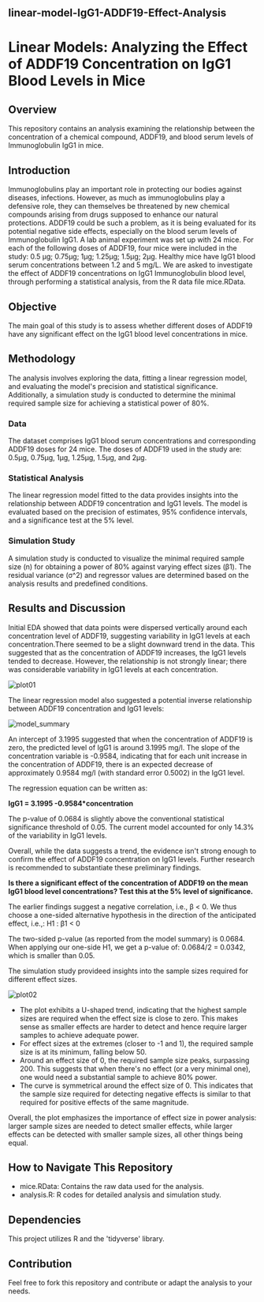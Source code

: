 ## linear-model-IgG1-ADDF19-Effect-Analysis
# **Linear Models: Analyzing the Effect of ADDF19 Concentration on IgG1 Blood Levels in Mice**

## Overview

This repository contains an analysis examining the relationship between the concentration of a chemical compound, ADDF19, and blood serum levels of Immunoglobulin IgG1 in mice. 

## Introduction

Immunoglobulins play an important role in protecting our bodies against diseases, infections. However, as much as immunoglobulins play a defensive role, they can themselves be threatened by new chemical compounds arising from drugs supposed to enhance our natural protections. ADDF19 could be such a problem, as it is being evaluated for its potential negative side effects, especially on the blood serum levels of Immunoglobulin IgG1. A lab animal experiment was set up with 24 mice. For each of the following doses of ADDF19, four mice were included in the study: 0.5 μg; 0.75μg; 1μg; 1.25μg; 1.5μg; 2μg. Healthy mice have IgG1 blood serum concentrations between 1.2 and 5 mg/L. We are asked to investigate the effect of ADDF19 concentrations on IgG1 Immunoglobulin blood level, through performing a statistical analysis, from the R data file mice.RData.


## Objective

The main goal of this study is to assess whether different doses of ADDF19 have any significant effect on the IgG1 blood level concentrations in mice.


## Methodology

The analysis involves exploring the data, fitting a linear regression model, and evaluating the model's precision and statistical significance. Additionally, a simulation study is conducted to determine the minimal required sample size for achieving a statistical power of 80%.


### Data

The dataset comprises IgG1 blood serum concentrations and corresponding ADDF19 doses for 24 mice. The doses of ADDF19 used in the study are: 0.5µg, 0.75µg, 1µg, 1.25µg, 1.5µg, and 2µg.


### Statistical Analysis

The linear regression model fitted to the data provides insights into the relationship between ADDF19 concentration and IgG1 levels. The model is evaluated based on the precision of estimates, 95% confidence intervals, and a significance test at the 5% level.


### Simulation Study

A simulation study is conducted to visualize the minimal required sample size (n) for obtaining a power of 80% against varying effect sizes (β1). The residual variance (σ^2) and regressor values are determined based on the analysis results and predefined conditions.


## Results and Discussion

Initial EDA showed that data points were dispersed vertically around each concentration level of ADDF19, suggesting variability in IgG1 levels at each concentration.There seemed to be a slight downward trend in the data. This suggested that as the concentration of ADDF19 increases, the IgG1 levels tended to decrease. However, the relationship is not strongly linear; there was considerable variability in IgG1 levels at each concentration.

![plot01](https://github.com/paoyingheng/linear-model-IgG1-ADDF19-Effect-Analysis/assets/44899774/c7ba62e7-d9e6-468d-b9bb-3c0b5652f089)

The linear regression model also suggested a potential inverse relationship between ADDF19 concentration and IgG1 levels: 

![model_summary](https://github.com/paoyingheng/linear-model-IgG1-ADDF19-Effect-Analysis/assets/44899774/a098a1b0-1500-4cd3-9a79-a2f29516300a)

An intercept of 3.1995 suggested that when the concentration of ADDF19 is zero, the predicted level of IgG1 is around 3.1995 mg/l. The slope of the concentration variable is -0.9584, indicating that for each unit increase in the concentration of ADDF19, there is an expected decrease of approximately 0.9584 mg/l (with standard error 0.5002) in the IgG1 level.  

The regression equation can be written as:

**IgG1 = 3.1995 -0.9584*concentration**

The p-value of 0.0684 is slightly above the conventional statistical significance threshold of 0.05. The current model accounted for only 14.3% of the variability in IgG1 levels. 

Overall, while the data suggests a trend, the evidence isn't strong enough to confirm the effect of ADDF19 concentration on IgG1 levels. Further research is recommended to substantiate these preliminary findings.

**Is there a significant effect of the concentration of ADDF19 on the mean IgG1 blood level concentrations? Test this at the 5% level of significance.**

The earlier findings suggest a negative correlation, i.e., β < 0. We thus choose a one-sided alternative hypothesis in the direction of the anticipated effect, i.e.,:
H1 : β1 < 0

The two-sided p-value (as reported from the model summary) is 0.0684. When applying our one-side H1, we get a p-value of: 0.0684/2 = 0.0342, which is smaller than 0.05. 


The simulation study provideed insights into the sample sizes required for different effect sizes.

![plot02](https://github.com/paoyingheng/linear-model-IgG1-ADDF19-Effect-Analysis/assets/44899774/5dc6c869-56a0-4ae4-ab07-b24e32f2b2f8)

- The plot exhibits a U-shaped trend, indicating that the highest sample sizes are required when the effect size is close to zero. This makes sense as smaller effects are harder to detect and hence require larger samples to achieve adequate power.
- For effect sizes at the extremes (closer to -1 and 1), the required sample size is at its minimum, falling below 50.
- Around an effect size of 0, the required sample size peaks, surpassing 200. This suggests that when there's no effect (or a very minimal one), one would need a substantial sample to achieve 80% power.
- The curve is symmetrical around the effect size of 0. This indicates that the sample size required for detecting negative effects is similar to that required for positive effects of the same magnitude.

Overall, the plot emphasizes the importance of effect size in power analysis: larger sample sizes are needed to detect smaller effects, while larger effects can be detected with smaller sample sizes, all other things being equal.


## How to Navigate This Repository
- mice.RData: Contains the raw data used for the analysis.
- analysis.R: R codes for detailed analysis and simulation study.


## Dependencies

This project utilizes R and the 'tidyverse' library.
  
## Contribution
Feel free to fork this repository and contribute or adapt the analysis to your needs.
